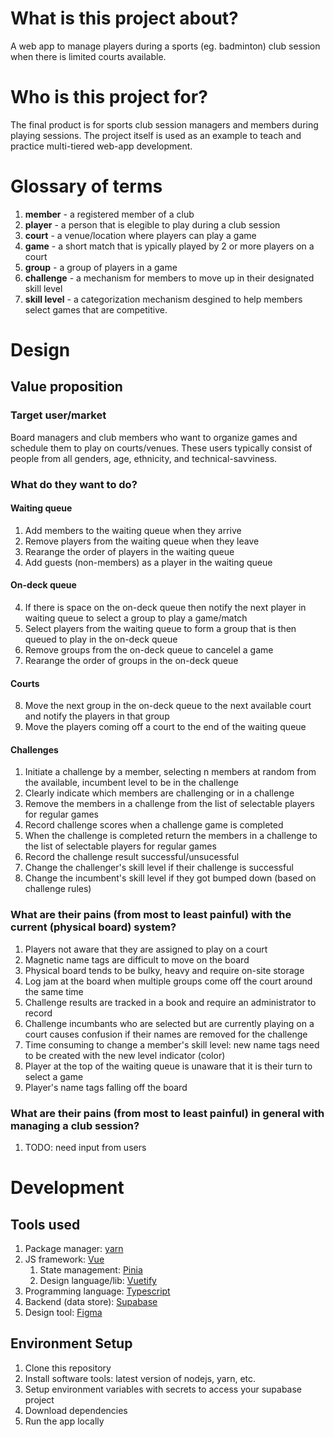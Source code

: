 # What is this project about?

A web app to manage players during a sports (eg. badminton) club session when there is limited courts available.

# Who is this project for?

The final product is for sports club session managers and members during playing sessions.
The project itself is used as an example to teach and practice multi-tiered web-app development.

# Glossary of terms

1. **member** - a registered member of a club
2. **player** - a person that is elegible to play during a club session
3. **court** - a venue/location where players can play a game
4. **game** - a short match that is ypically played by 2 or more players on a court
5. **group** - a group of players in a game
6. **challenge** - a mechanism for members to move up in their designated skill level
7. **skill level** - a categorization mechanism desgined to help members select games that are competitive.

# Design

## Value proposition

### Target user/market

Board managers and club members who want to organize games and schedule them to play on courts/venues. These users typically consist of people from all genders, age, ethnicity, and technical-savviness.

### What do they want to do?

#### Waiting queue

1. Add members to the waiting queue when they arrive
2. Remove players from the waiting queue when they leave
3. Rearange the order of players in the waiting queue
4. Add guests (non-members) as a player in the waiting queue

#### On-deck queue

4. If there is space on the on-deck queue then notify the next player in waiting queue to select a group to play a game/match
5. Select players from the waiting queue to form a group that is then queued to play in the on-deck queue
6. Remove groups from the on-deck queue to cancelel a game
7. Rearange the order of groups in the on-deck queue

#### Courts

8. Move the next group in the on-deck queue to the next available court and notify the players in that group
9. Move the players coming off a court to the end of the waiting queue

#### Challenges

1. Initiate a challenge by a member, selecting n members at random from the available, incumbent level to be in the challenge
2. Clearly indicate which members are challenging or in a challenge
3. Remove the members in a challenge from the list of selectable players for regular games
4. Record challenge scores when a challenge game is completed
5. When the challenge is completed return the members in a challenge to the list of selectable players for regular games
6. Record the challenge result successful/unsucessful
7. Change the challenger's skill level if their challenge is successful
8. Change the incumbent's skill level if they got bumped down (based on challenge rules)

### What are their pains (from most to least painful) with the current (physical board) system?

1. Players not aware that they are assigned to play on a court
2. Magnetic name tags are difficult to move on the board
3. Physical board tends to be bulky, heavy and require on-site storage
4. Log jam at the board when multiple groups come off the court around the same time
5. Challenge results are tracked in a book and require an administrator to record
6. Challenge incumbants who are selected but are currently playing on a court causes confusion if their names are removed for the challenge
7. Time consuming to change a member's skill level: new name tags need to be created with the new level indicator (color)
8. Player at the top of the waiting queue is unaware that it is their turn to select a game
9. Player's name tags falling off the board

### What are their pains (from most to least painful) in general with managing a club session?

1. TODO: need input from users

# Development

## Tools used

1. Package manager: [yarn](https://yarnpkg.com)
2. JS framework: [Vue](https://vuejs.org)
   1. State management: [Pinia](pinia.vuejs.org)
   2. Design language/lib: [Vuetify](https://vuetifyjs.com)
3. Programming language: [Typescript](https://typescriptlang.org)
4. Backend (data store): [Supabase](https://supabase.com)
5. Design tool: [Figma](https://figma.com)

## Environment Setup

1. Clone this repository
2. Install software tools: latest version of nodejs, yarn, etc.
3. Setup environment variables with secrets to access your supabase project
4. Download dependencies
5. Run the app locally
